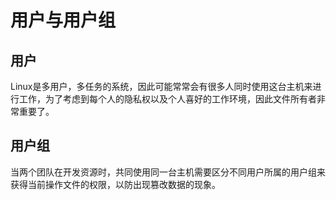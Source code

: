 # 用户与用户组

## 用户

Linux是多用户，多任务的系统，因此可能常常会有很多人同时使用这台主机来进行工作，为了考虑到每个人的隐私权以及个人喜好的工作环境，因此文件所有者非常重要了。

## 用户组

当两个团队在开发资源时，共同使用同一台主机需要区分不同用户所属的用户组来获得当前操作文件的权限，以防出现篡改数据的现象。

